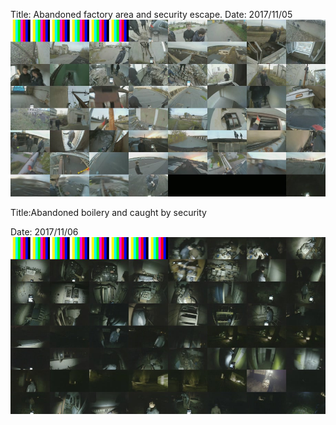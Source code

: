 Title: Abandoned factory area and security escape.
Date: 2017/11/05
![Preview](stream_preview/2017-11-05.jpg)

Title:Abandoned boilery and caught by security

Date: 2017/11/06
![Preview](stream_preview/2017-11-06.jpg)